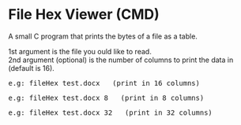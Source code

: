 # File Hex Viewer (CMD)
 A small C program that prints the bytes of a file as a table.

 1st argument is the file you ould like to read.<br/>
 2nd argument (optional) is the number of columns to print the data in (default is 16).

<pre>e.g: fileHex test.docx   (print in 16 columns)</pre>

<pre>e.g: fileHex test.docx 8   (print in 8 columns)</pre>

<pre>e.g: fileHex test.docx 32   (print in 32 columns)</pre>

